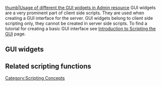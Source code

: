 [thumb|Usage of different the GUI widgets in Admin resource](/docs/image:admingui.png.md "wikilink") GUI widgets are a very prominent part of client side scripts. They are used when creating a GUI interface for the server. GUI widgets belong to client side scripting only, they cannot be created in server side scripts. To find a tutorial for creating a basic GUI interface see [Introduction to Scripting the GUI](/Introduction_to_Scripting_the_GUI.md "wikilink") page.

GUI widgets
-----------

Related scripting functions
---------------------------

[Category:Scripting Concepts](/docs/category:scripting_concepts.md "wikilink")
